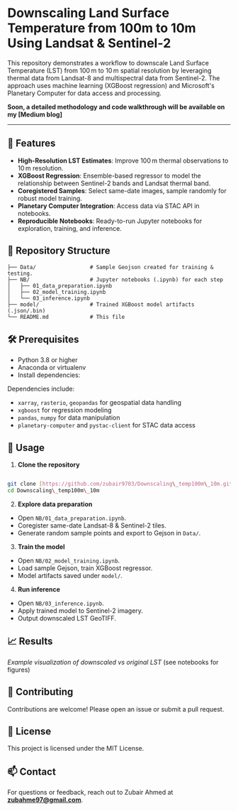 # Downscaling Land Surface Temperature from 100m to 10m Using Landsat & Sentinel-2

This repository demonstrates a workflow to downscale Land Surface Temperature (LST) from 100 m to 10 m spatial resolution by leveraging thermal data from Landsat-8 and multispectral data from Sentinel-2. The approach uses machine learning (XGBoost regression) and Microsoft's Planetary Computer for data access and processing.

**Soon, a detailed methodology and code walkthrough will be available on my [Medium blog]**

---

## 🚀 Features

* **High-Resolution LST Estimates**: Improve 100 m thermal observations to 10 m resolution.
* **XGBoost Regression**: Ensemble-based regressor to model the relationship between Sentinel-2 bands and Landsat thermal band.
* **Coregistered Samples**: Select same-date images, sample randomly for robust model training.
* **Planetary Computer Integration**: Access data via STAC API in notebooks.
* **Reproducible Notebooks**: Ready-to-run Jupyter notebooks for exploration, training, and inference.

## 📂 Repository Structure

```
├── Data/                 # Sample Geojson created for training & testing.
├── NB/                   # Jupyter notebooks (.ipynb) for each step
│   ├── 01_data_preparation.ipynb
│   ├── 02_model_training.ipynb
│   └── 03_inference.ipynb
├── model/                # Trained XGBoost model artifacts (.json/.bin)
└── README.md             # This file
```

## 🛠 Prerequisites

* Python 3.8 or higher
* Anaconda or virtualenv
* Install dependencies:


Dependencies include:

* `xarray`, `rasterio`, `geopandas` for geospatial data handling
* `xgboost` for regression modeling
* `pandas`, `numpy` for data manipulation
* `planetary-computer` and `pystac-client` for STAC data access

## 🔧 Usage

1. **Clone the repository**

```bash

git clone [https://github.com/zubair9703/Downscaling\_temp100m\_10m.git](https://github.com/zubair9703/Downscaling_temp100m_10m.git)
cd Downscaling\_temp100m\_10m

```

2. **Explore data preparation**
- Open `NB/01_data_preparation.ipynb`.
- Coregister same-date Landsat-8 & Sentinel-2 tiles.
- Generate random sample points and export to Gejson in `Data/`.

3. **Train the model**
- Open `NB/02_model_training.ipynb`.
- Load sample Gejson, train XGBoost regressor.
- Model artifacts saved under `model/`.

4. **Run inference**
- Open `NB/03_inference.ipynb`.
- Apply trained model to Sentinel-2 imagery.
- Output downscaled LST GeoTIFF.

## 📈 Results

_Example visualization of downscaled vs original LST_ (see notebooks for figures)


## 🤝 Contributing

Contributions are welcome! Please open an issue or submit a pull request.

## 📄 License

This project is licensed under the MIT License.

## 📫 Contact

For questions or feedback, reach out to Zubair Ahmed at **zubahme97@gmail.com**.

```
